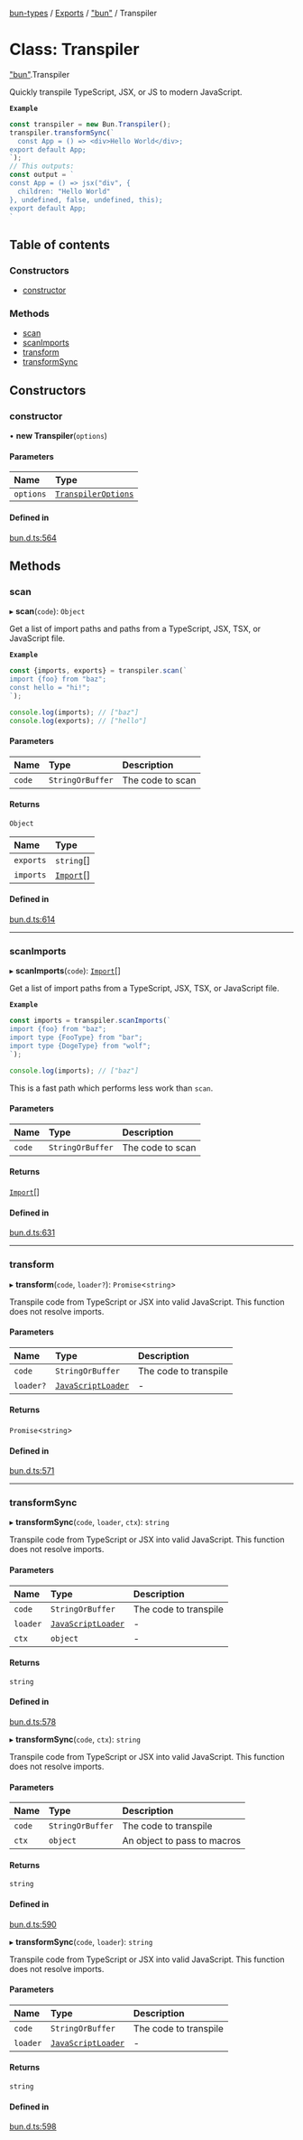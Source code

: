 [bun-types](https://github.com/oven-sh/bun-types/blob/master/api-docs/README.md) / [Exports](https://github.com/oven-sh/bun-types/blob/master/api-docs/modules.md) / ["bun"](https://github.com/oven-sh/bun-types/blob/master/api-docs/modules/bun_.md) / Transpiler

# Class: Transpiler

["bun"](https://github.com/oven-sh/bun-types/blob/master/api-docs/modules/bun_.md).Transpiler

Quickly transpile TypeScript, JSX, or JS to modern JavaScript.

**`Example`**

```js
const transpiler = new Bun.Transpiler();
transpiler.transformSync(`
  const App = () => <div>Hello World</div>;
export default App;
`);
// This outputs:
const output = `
const App = () => jsx("div", {
  children: "Hello World"
}, undefined, false, undefined, this);
export default App;
`
```

## Table of contents

### Constructors

- [constructor](https://github.com/oven-sh/bun-types/blob/master/api-docs/classes/bun_.Transpiler.md#constructor)

### Methods

- [scan](https://github.com/oven-sh/bun-types/blob/master/api-docs/classes/bun_.Transpiler.md#scan)
- [scanImports](https://github.com/oven-sh/bun-types/blob/master/api-docs/classes/bun_.Transpiler.md#scanimports)
- [transform](https://github.com/oven-sh/bun-types/blob/master/api-docs/classes/bun_.Transpiler.md#transform)
- [transformSync](https://github.com/oven-sh/bun-types/blob/master/api-docs/classes/bun_.Transpiler.md#transformsync)

## Constructors

### constructor

• **new Transpiler**(`options`)

#### Parameters

| Name | Type |
| :------ | :------ |
| `options` | [`TranspilerOptions`](https://github.com/oven-sh/bun-types/blob/master/api-docs/interfaces/bun_.TranspilerOptions.md) |

#### Defined in

[bun.d.ts:564](https://github.com/valgaze/bun-types/blob/6f8dbf8/bun.d.ts#L564)

## Methods

### scan

▸ **scan**(`code`): `Object`

Get a list of import paths and paths from a TypeScript, JSX, TSX, or JavaScript file.

**`Example`**

```js
const {imports, exports} = transpiler.scan(`
import {foo} from "baz";
const hello = "hi!";
`);

console.log(imports); // ["baz"]
console.log(exports); // ["hello"]
```

#### Parameters

| Name | Type | Description |
| :------ | :------ | :------ |
| `code` | `StringOrBuffer` | The code to scan |

#### Returns

`Object`

| Name | Type |
| :------ | :------ |
| `exports` | `string`[] |
| `imports` | [`Import`](https://github.com/oven-sh/bun-types/blob/master/api-docs/interfaces/bun_.Import.md)[] |

#### Defined in

[bun.d.ts:614](https://github.com/valgaze/bun-types/blob/6f8dbf8/bun.d.ts#L614)

___

### scanImports

▸ **scanImports**(`code`): [`Import`](https://github.com/oven-sh/bun-types/blob/master/api-docs/interfaces/bun_.Import.md)[]

Get a list of import paths from a TypeScript, JSX, TSX, or JavaScript file.

**`Example`**

```js
const imports = transpiler.scanImports(`
import {foo} from "baz";
import type {FooType} from "bar";
import type {DogeType} from "wolf";
`);

console.log(imports); // ["baz"]
```
This is a fast path which performs less work than `scan`.

#### Parameters

| Name | Type | Description |
| :------ | :------ | :------ |
| `code` | `StringOrBuffer` | The code to scan |

#### Returns

[`Import`](https://github.com/oven-sh/bun-types/blob/master/api-docs/interfaces/bun_.Import.md)[]

#### Defined in

[bun.d.ts:631](https://github.com/valgaze/bun-types/blob/6f8dbf8/bun.d.ts#L631)

___

### transform

▸ **transform**(`code`, `loader?`): `Promise`<`string`\>

Transpile code from TypeScript or JSX into valid JavaScript.
This function does not resolve imports.

#### Parameters

| Name | Type | Description |
| :------ | :------ | :------ |
| `code` | `StringOrBuffer` | The code to transpile |
| `loader?` | [`JavaScriptLoader`](https://github.com/oven-sh/bun-types/blob/master/api-docs/modules/bun_.md#javascriptloader) | - |

#### Returns

`Promise`<`string`\>

#### Defined in

[bun.d.ts:571](https://github.com/valgaze/bun-types/blob/6f8dbf8/bun.d.ts#L571)

___

### transformSync

▸ **transformSync**(`code`, `loader`, `ctx`): `string`

Transpile code from TypeScript or JSX into valid JavaScript.
This function does not resolve imports.

#### Parameters

| Name | Type | Description |
| :------ | :------ | :------ |
| `code` | `StringOrBuffer` | The code to transpile |
| `loader` | [`JavaScriptLoader`](https://github.com/oven-sh/bun-types/blob/master/api-docs/modules/bun_.md#javascriptloader) | - |
| `ctx` | `object` | - |

#### Returns

`string`

#### Defined in

[bun.d.ts:578](https://github.com/valgaze/bun-types/blob/6f8dbf8/bun.d.ts#L578)

▸ **transformSync**(`code`, `ctx`): `string`

Transpile code from TypeScript or JSX into valid JavaScript.
This function does not resolve imports.

#### Parameters

| Name | Type | Description |
| :------ | :------ | :------ |
| `code` | `StringOrBuffer` | The code to transpile |
| `ctx` | `object` | An object to pass to macros |

#### Returns

`string`

#### Defined in

[bun.d.ts:590](https://github.com/valgaze/bun-types/blob/6f8dbf8/bun.d.ts#L590)

▸ **transformSync**(`code`, `loader`): `string`

Transpile code from TypeScript or JSX into valid JavaScript.
This function does not resolve imports.

#### Parameters

| Name | Type | Description |
| :------ | :------ | :------ |
| `code` | `StringOrBuffer` | The code to transpile |
| `loader` | [`JavaScriptLoader`](https://github.com/oven-sh/bun-types/blob/master/api-docs/modules/bun_.md#javascriptloader) | - |

#### Returns

`string`

#### Defined in

[bun.d.ts:598](https://github.com/valgaze/bun-types/blob/6f8dbf8/bun.d.ts#L598)
